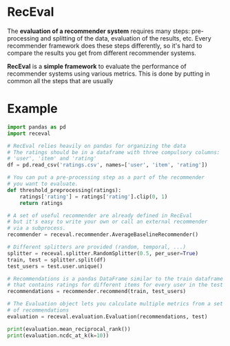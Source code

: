 # RecEval

The **evaluation of a recommender system** requires many steps: pre-processing and splitting of the data, evaluation of the results, etc.
Every recommender framework does these steps differently, so it's hard to compare the results you get from different recommender systems.

**RecEval** is a **simple framework** to evaluate the performance of recommender systems using various metrics. This is done by putting in common all the steps that are usually

# Example
```python
import pandas as pd
import receval

# RecEval relies heavily on pandas for organizing the data
# The ratings should be in a dataframe with three compulsory columns:
# 'user', 'item' and 'rating'
df = pd.read_csv('ratings.csv', names=['user', 'item', 'rating'])

# You can put a pre-processing step as a part of the recommender
# you want to evaluate.
def threshold_preprocessing(ratings):
    ratings['rating'] = ratings['rating'].clip(0, 1)
    return ratings

# A set of useful recommender are already defined in RecEval
# but it's easy to write your own or call an external recommender
# via a subprocess.
recommender = receval.recommender.AverageBaselineRecommender()

# Different splitters are provided (random, temporal, ...)
splitter = receval.splitter.RandomSplitter(0.5, per_user=True)
train, test = splitter.split(df)
test_users = test.user.unique()

# Recommendations is a pandas DataFrame similar to the train dataframe
# that contains ratings for different items for every user in the test set
recommendations = recommender.recommend(train, test_users)

# The Evaluation object lets you calculate multiple metrics from a set
# of recommendations
evaluation = receval.evaluation.Evaluation(recommendations, test)

print(evaluation.mean_reciprocal_rank())
print(evaluation.ncdc_at_k(k=10))
```
